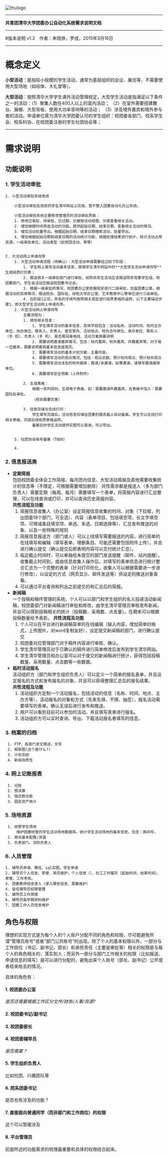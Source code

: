 ![thulogo](./figs/logo_thu.jpg)
************************************
**共青团清华大学团委办公自动化系统需求说明文档**
****************
#版本说明
v1.2　作者：朱晓骅，罗成，2015年3月16日
*********************************************

# 概念定义
**小型活动**：是指较小规模的学生活动，通常为基层组织的会议、展览等，不需要使用大型场地（如综体、大礼堂等）。

**大型活动**：按照清华大学学生课外活动管理规定，大型学生活动是指满足以下条件之一的活动：（1）聚集人数在400人以上的室内活动；
（2）在室外需要搭建舞台、展棚、大型背板、使用大功率音响等的活动；
（3）涉及境外嘉宾和境外参与者的活动。申请单位需为清华大学团委认可的学生组织：校团委各部门、校系学生会、校系科协、在校团委注册的学生社团协会等；

----------

# 需求说明
## 功能说明


### 1. 学生活动审批 <!-- *这部分罗成负责* -->
<!-- 这部分与现有学生清华、我去网相结合，改进现有漏洞，添加若干功能，视觉上整合成完整的活动申请审批功能 -->	

	1. 小型活动审批系统改进
		
		小型活动审批在目前的学生清华网站上完成，暂不整入团委自动化办公系统。

		小型活动审批系统主要修改管理员的活动审批界面：
		1. 修改已审批、待审批、已过期、已撤销活动视图，分类查看相关活动。
		2. 增加根据时间筛选活动的功能。提供起始日期、结束日期，查看相关活动的情况。
		3. 增加活动批量导出。根据起始日期、结束日期搜索活动，批量导出。
		4. 增加根据起始日期和结束日期的活动统计功能，根据处理结果进行统计，统计活动占用资源、一级审批单位，活动类型（如党团活动、等等）
		
		
	2. 大活动网上申请向导
		1. 大型活动申请流程（待确认）：大型活动申请需要经过如下阶段：
			1. 学生网上填写活动基本信息，使用学生清华网站中的**大型学生活动申请向导**生成纸质打印表；
			2. 报送相关一级审批部门进行审批，如院系学生活动应该报送院系党委学生组，校团委部门、学生会活动应报送校团委书记会。
			3. 根据一级审批的情况，校团委办公室依据规定进行二级审批，加盖团委公章。根据活动的具体情况，报送校办、国际处、绿色大学办公室、艺术教育中心等单位进行三级审批。
			4. 在阶段1之后，所有的手续均按照相关规定进行纸质表格的运转，以下主要描述步骤1，即大型学生活动网上申请向导。
		2. 大型活动网上申请向导
			主要流程为：
			1. 填写相关信息：
				1. 学生填写活动的基本信息，具体字段包含：活动名称、活动时间、校内主办单位、协办单位、联系人、负责人、是否室外、活动地点、校外合作单位、承办单位、联系人（手 机）、负责人（手 机）、是否需另接电线、活动方案简要说明
				2. 需要说明邀请嘉宾情况，包含：校内嘉宾、校外嘉宾、外籍嘉宾等。对于每一位嘉宾，需要说明嘉宾基本信息或简历。
				3. 需要填写活动的基本计划方案，主要内容。
				4. 需要填写活动的观众情况，包括：观众总数、预计校内观众、预计校外观众
				5. 需要填写活动涉及的校外媒体：邀请/未邀请，如果邀请，请填写邀请媒体单位。
				6. 需要填写安全预案（上传附件）
			
			2. 生成表格：
				根据一系列规则，生成电子表格，如：需要邀请外籍嘉宾，在表格中加入：需要国际处审批。
				（规则需要完善）
				
			3. 信息存储与在线打印：
				学生填写完成后，活动信息存储在团委的服务器上自动备案。学生可以在线打印相关表格，完成后续纸质表格运转。
				备案后的学生活动提供实图可以查询，可以导出。
		

		3. 社团协会账号备案（TODO）
		
		4. 
		
		
		
		
	
### 2. 信息报送类 <!-- *这部分朱晓骅负责* -->
<!-- 活动的报送功能，主要是信息的推送，文件的提交（简单的在线编辑），在线显示、查询，这部分目前团委办公室也不清晰，需要先梳理具体工作流程，再梳理网站功能流程 -->
* **定期简报**  
包括校团委全体会工作简报、每月团内信息、大型活动周报及其他需要收集统计的信息等（不限定，可根据需要增加删除）
共性需求都是报送人（多为部门负责人）需要定期（每周、每月）需要填写一个表单，将简报内容进行汇总整理，可以在线查询或打印，并可以查询历史简报内容。   
**共性流程及功能**
     1. 简报信息收集人（办公室）设定简报信息收集的时间、对象（下拉框，列出团委18个部门，可全选）<!-- 涉及到是面对部门还是具体人的问题 -->、内容（表单项目，包括填空项、长文字填空项、可增减条目填空项、单选、多选、日期选择等）、汇总发布推送的对象、以及一些特殊的规则<!-- 比如限定时间填写，按先来后到排列等 -->
     2. 简报信息报送方（部门或人）可以上线<!-- 根据规则确定 -->填写需要报送的内容，进行简单的在线填写和编辑（填写表单、增删条目、可能还需要包括附件上传），并且进行确认提交（确认提交后即表明内容可以交付统计汇总）<!--这里又有权限的问题，比如部门的简报是只有部长可以编辑提交，还是部长可以指定人编辑提交，还是可以指定人编辑但是必须部长确认提交 -->。
     3. 临近截止时间时，可以单独给未提交的部门发送提醒（邮件、站内提醒）。收集截止时间到，或由信息收集人操作后，对填写的表单信息进行统计整合汇总为一个完整的表单（针对打印优化，收集人可以根据需要进一步进行修改），以设定的方式（网页显示、邮件发送等）供设定的推送对象查看。
     4. 可以通过平台查询和列出之前提交的和汇总后的简报。<!-- 这里仍然是有一个权限的问题，究竟谁能看到哪些简报的内容。 -->  
* **新闻稿**  
一个投稿和稿件管理的系统，个人可以以部门和学生组织的名义投递活动新闻稿，校团委部门对新闻稿进行审批和修改，由学生清华管理员审核发布新闻，并且可以得到投稿相关的统计（投稿数、采用数、点击量）。在期末可以根据投稿数量给予表彰。
**共性流程及功能**  
     1. 个人可以在平台进行新闻稿简单的在线编辑（输入内容，增加简单的格式，上传图片，对word复制友好），设定提交新闻稿的部门，进行确认提交
     2. 校团委对应管理部门对于稿件内容进行审核、确认。
     3. 学生清华管理员对于已确认的稿件进行简单修改后发布到学生清华网站。
     4. 学生清华管理员和办公室可以对于提交的新闻稿进行统计，获得包括投稿数量、采用数量、点击数等一些数据。
* **临时活动报名** <!-- 现有的我去网实现了一部分这方面的功能 -->   
活动组织方（部门和学生组织负责人）可以定义一个简单的报名表单，并且设定报名的方式和发布报名的对象，并且可以获得整理汇总后的报名结果。  
**共性流程及功能**
     1. 活动组织方定制一个活动报名，包括活动的信息（名称、时间、地点、主办方等），活动报名的对象和方式（先来先得、不限、抽签），报名活动需要填写的表单。确认无误后进行发布和推送。
     2. 用户可以看到目前可以参加的活动，并且填写表单进行报名。
     3. 活动组织方可以实时查询、导出、下载活动报名者填写的信息。               

### 3. 档案的归档 <!-- *这部分刘国微、黎明负责* -->
<!-- 这部分需要明确具体工作的流程 -->
     1. FTP、各部门发文报送、文号
     2. 框架图(这个是什么?)
     3. 计划总结
     4. 新闻自愿性

### 4. 网上记账报表 <!-- *这部分朱晓骅负责* -->
<!-- 这部分的功能基本保持现有流程不变，主要是电子化的过程 -->
     1. 记账
     2. 预决算
     3. 借还款功能
     3. 固定资产统计
     
### 5. 场地资源 <!-- *这部分刘国微、罗成负责* -->
<!-- 这部分是全新的工作，目前实体化的没有进行 -->
     1. 统管学生场地
	     维护团委统管的学生活动场地数据库。统计学生活动场地的基本信息，包含：房间号，
     2. 房间基本配置/资源
     3. 负责部门、消防负责人

### 6. 人员管理 <!-- *这部分罗成负责* -->
<!-- 这部分需要联系办公室和组织部协作完成 -->
	1. 辅导员申请、聘任、sql实图，学生申请
	2. 辅导员个人信息、荣誉、简历维护，个人信息（）、社工工作履历（起始时间，结束时间）、荣誉、工作考核。
	3. 团委教师信息录入（录入哪些信息，需要维护）
	4. 留任辅导员权限管理
	5. 辅导员工作周报
	6. 辅导员每学期资料维护
	7. 团委工作人员信息维护


## 角色与权限
理想的实现方式是为每个人的个人账户分配不同的角色和权限，尽可能避免所谓“管理员账号”或者“部门公共账号”的出现。除了个人的基本权限以外，一部分与工作岗位（书记、副书记、部长）和承担责任（主要是审批等）相关的权限是与每个人的角色相关的，落实到人；而另外一部分与部门工作相关的权限（比如报送、申请信息的填写）是可以进行分配的，避免出来个人账号（部长、副书记）公开或者给来给去的情况。  

具体的角色有：
#### 1. 校团委办公室
*是否还需要根据工作区分文件/财务/人事/资源?*
#### 2. 校团委书记/副书记
#### 3. 校团委部长
#### 4. 校团委辅导员
*是否需要？*
#### 5. 学生组织负责人
比如社团、兴趣团队等
#### 6. 院系团委书记
是否也有涉及的功能？
#### 7. 直接面向普通同学（而非部门和工作岗位）的权限
这个可以暂缓涉及
#### 8. 平台管理员
前面所述的功能需求的梳理最重要和具体的权限结合起来。
